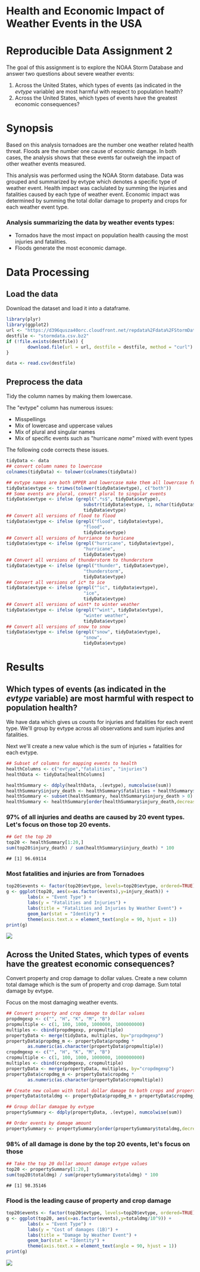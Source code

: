 # Health and Economic Impact of Weather Events in the USA

Reproducible Data Assignment 2
==============================

The goal of this assignment is to explore the NOAA Storm Database and answer two questions about severe weather events:

1. Across the United States, which types of events (as indicated in the *evtype* variable) are most harmful with respect to population health?
2. Across the United States, which types of events have the greatest economic consequences?

# Synopsis

Based on this analysis tornadoes are the number one weather related health threat.
Floods are the number one cause of econmic damage. 
In both cases, the analysis shows that these events far outweigh the impact of
other weather events measured.

This analysis was performed using the NOAA Storm database. Data was grouped and 
summarized by evtype which denotes a specific type of weather event. Health impact
was caclulated by summing the injuries and fatalities caused by each type of weather 
event. Economic impact was determined by summing the total dollar damage to property
and crops for each weather event type.

### Analysis summarizing the data by weather events types:

* Tornados have the most impact on population health causing the most injuries and fatalities.
* Floods generate the most economic damage.

# Data Processing


## Load the data

Download the dataset and load it into a dataframe.


```r
library(plyr)
library(ggplot2)
url <- "https://d396qusza40orc.cloudfront.net/repdata%2Fdata%2FStormData.csv.bz2"
destfile <- "stormdata.csv.bz2"
if (!file.exists(destfile)) {
        download.file(url = url, destfile = destfile, method = "curl")
}

data <- read.csv(destfile)
```

## Preprocess the data

Tidy the column names by making them lowercase. 

The "evtype" column has numerous issues:

* Misspellings
* Mix of lowercase and uppercase values
* Mix of plural and singular names
* Mix of specific events such as "hurricane *name*" mixed with event types

The following code corrects these issues.


```r
tidyData <- data
## convert column names to lowercase
colnames(tidyData) <- tolower(colnames(tidyData))

## evtype names are both UPPER and lowercase make them all lowercase for grouping
tidyData$evtype <- trimws(tolower(tidyData$evtype), c("both"))
## Some events are plural, convert plural to singular events
tidyData$evtype <- ifelse (grepl(".*s$", tidyData$evtype),
                             substr(tidyData$evtype, 1, nchar(tidyData$evtype) - 1), 
                             tidyData$evtype)
## Convert all versions of flood to flood
tidyData$evtype <- ifelse (grepl("flood", tidyData$evtype), 
                             "flood",
                             tidyData$evtype)
## Convert all versions of hurriance to huricane
tidyData$evtype <- ifelse (grepl("hurricane", tidyData$evtype), 
                             "hurricane", 
                             tidyData$evtype)
## Convert all versions of thunderstorm to thunderstorm
tidyData$evtype <- ifelse (grepl("thunder", tidyData$evtype), 
                             "thunderstorm", 
                             tidyData$evtype)
## Convert all versions of ic* to ice
tidyData$evtype <- ifelse (grepl("^ic", tidyData$evtype), 
                             "ice", 
                             tidyData$evtype)
## Convert all versions of wint* to winter weather
tidyData$evtype <- ifelse (grepl("^wint", tidyData$evtype), 
                             "winter weather", 
                             tidyData$evtype)
## Convert all versions of snow to snow
tidyData$evtype <- ifelse (grepl("snow", tidyData$evtype), 
                             "snow", 
                             tidyData$evtype)
```
# Results

## Which types of events (as indicated in the *evtype* variable) are most harmful with respect to population health?

We have data which gives us counts for injuries and fatalities for each event type. We'll group by evtype across all observations and sum injuries and fatalities.

Next we'll create a new value which is the sum of injuries + fatalities for each evtype.

```r
## Subset of columns for mapping events to health
healthColumns <- c("evtype","fatalities", "injuries")
healthData <- tidyData[healthColumns]

healthSummary <- ddply(healthData, .(evtype), numcolwise(sum))
healthSummary$injury_death <- healthSummary$fatalities + healthSummary$injuries
healthSummary <- subset(healthSummary, healthSummary$injury_death > 0)
healthSummary <- healthSummary[order(healthSummary$injury_death,decreasing = T),]
```
### 97% of all injuries and deaths are caused by 20 event types. Let's focus on those top 20 events.

```r
## Get the top 20
top20 <- healthSummary[1:20,]
sum(top20$injury_death) / sum(healthSummary$injury_death) * 100
```

```
## [1] 96.69114
```
### Most fatalities and injuries are from Tornadoes


```r
top20$events <- factor(top20$evtype, levels=top20$evtype, ordered=TRUE)
g <- ggplot(top20, aes(x=as.factor(events),y=injury_death)) +
        labs(x = "Event Type") + 
        labs(y = "Fatalities and Injuries") +
        labs(title = "Fatalities and Injuries by Weather Event") +
        geom_bar(stat = "Identity") + 
        theme(axis.text.x = element_text(angle = 90, hjust = 1))
print(g)
```

![](PA2_files/figure-html/unnamed-chunk-5-1.png)<!-- -->

## Across the United States, which types of events have the greatest economic consequences?

Convert property and crop damage to dollar values. Create a new column total damage
which is the sum of property and crop damage. Sum total damage by evtype.

Focus on the most damaging weather events.

```r
## Convert property and crop damage to dollar values
propdmgexp <- c("", "H", "K", "M", "B")
propmultiple <- c(1, 100, 1000, 1000000, 1000000000)
multiples <- cbind(propdmgexp, propmultiple)
propertyData <- merge(tidyData, multiples, by="propdmgexp")
propertyData$propdmg_m <- propertyData$propdmg * 
        as.numeric(as.character(propertyData$propmultiple))
cropdmgexp <- c("", "H", "K", "M", "B")
cropmultiple <- c(1, 100, 1000, 1000000, 1000000000)
multiples <- cbind(cropdmgexp, cropmultiple)
propertyData <- merge(propertyData, multiples, by="cropdmgexp")
propertyData$cropdmg_m <- propertyData$cropdmg * 
        as.numeric(as.character(propertyData$cropmultiple))

## Create new column with total dollar damage to both crops and property
propertyData$totaldmg <- propertyData$propdmg_m + propertyData$cropdmg_m

## Group dollar damagae by evtype
propertySummary <- ddply(propertyData, .(evtype), numcolwise(sum))

## Order events by damage amount
propertySummary <- propertySummary[order(propertySummary$totaldmg,decreasing = T),]
```
### 98% of all damage is done by the top 20 events, let's focus on those

```r
## Take the top 20 dollar amount damage evtype values
top20 <- propertySummary[1:20,]
sum(top20$totaldmg) / sum(propertySummary$totaldmg) * 100
```

```
## [1] 98.35146
```
### Flood is the leading cause of property and crop damage

```r
top20$events <- factor(top20$evtype, levels=top20$evtype, ordered=TRUE)
g <- ggplot(top20, aes(x=as.factor(events),y=totaldmg/10^9)) +
        labs(x = "Event Type") + 
        labs(y = "Cost of damages (1B)") +
        labs(title = "Damage by Weather Event") +
        geom_bar(stat = "Identity") + 
        theme(axis.text.x = element_text(angle = 90, hjust = 1))
print(g)
```

![](PA2_files/figure-html/unnamed-chunk-8-1.png)<!-- -->
